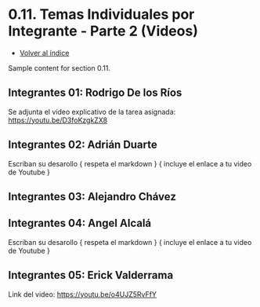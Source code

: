 # 0.11. Temas Individuales por Integrante - Parte 2 (Videos)
- [Volver al índice](/0/0.md)


Sample content for section 0.11.
## Integrantes 01: Rodrigo De los Ríos
Se adjunta el vídeo explicativo de la tarea asignada: https://youtu.be/D3foKzgkZX8

## Integrantes 02: Adrián Duarte
Escriban su desarollo { respeta el markdown } { incluye el enlace a tu video de Youtube }

## Integrantes 03: Alejandro Chávez

## Integrantes 04: Angel Alcalá
Escriban su desarollo { respeta el markdown } { incluye el enlace a tu video de Youtube }

## Integrantes 05: Erick Valderrama
Link del video: https://youtu.be/o4UJZ5RvFfY